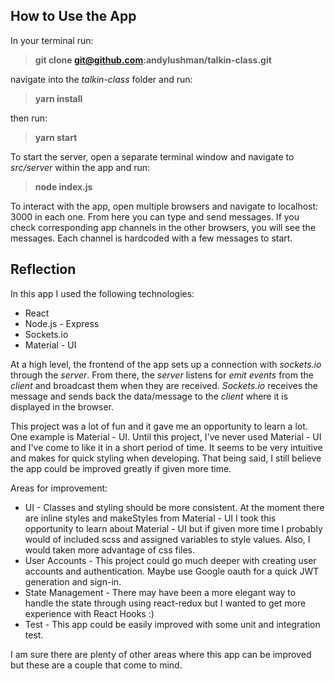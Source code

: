 ## How to Use the App

In your terminal run:

> **git clone git@github.com:andylushman/talkin-class.git**

navigate into the _talkin-class_ folder and run:

> **yarn install**

then run:

> **yarn start**

To start the server, open a separate terminal window and navigate to _src/server_ within the app and run:

> **node index.js**

To interact with the app, open multiple browsers and navigate to localhost: 3000 in each one. From here you can type and send messages. If you check corresponding app channels in the other browsers, you will see the messages. Each channel is hardcoded with a few messages to start.

## Reflection

In this app I used the following technologies:

- React
- Node.js - Express
- Sockets.io
- Material - UI

At a high level, the frontend of the app sets up a connection with _sockets.io_ through the _server_. From there, the _server_ listens for _emit events_ from the _client_ and broadcast them when they are received. _Sockets.io_ receives the message and sends back the data/message to the _client_ where it is displayed in the browser.

This project was a lot of fun and it gave me an opportunity to learn a lot. One example is Material - UI. Until this project, I've never used Material - UI and I've come to like it in a short period of time. It seems to be very intuitive and makes for quick styling when developing. That being said, I still believe the app could be improved greatly if given more time.

Areas for improvement:

- UI - Classes and styling should be more consistent. At the moment there are inline styles and makeStyles from Material - UI I took this opportunity to learn about Material - UI but if given more time I probably would of included scss and assigned variables to style values. Also, I would taken more advantage of css files.
- User Accounts - This project could go much deeper with creating user accounts and authentication. Maybe use Google oauth for a quick JWT generation and sign-in.
- State Management - There may have been a more elegant way to handle the state through using react-redux but I wanted to get more experience with React Hooks :)
- Test - This app could be easily improved with some unit and integration test.

I am sure there are plenty of other areas where this app can be improved but these are a couple that come to mind.
